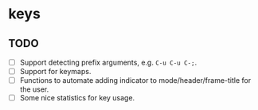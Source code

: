 # keys

## TODO

- [ ] Support detecting prefix arguments, e.g. `C-u C-u C-;`.
- [ ] Support for keymaps.
- [ ] Functions to automate adding indicator to mode/header/frame-title for the user.
- [ ] Some nice statistics for key usage.
